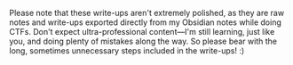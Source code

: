 Please note that these write-ups aren't extremely polished, as they are raw notes and write-ups exported directly from my Obsidian notes while doing CTFs. Don't expect ultra-professional content—I'm still learning, just like you, and doing plenty of mistakes along the way. So please bear with the long, sometimes unnecessary steps included in the write-ups! :)